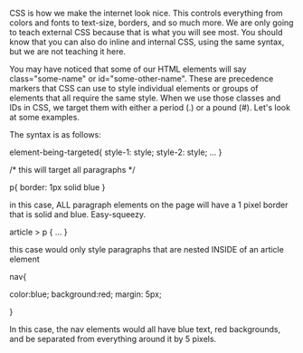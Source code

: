 CSS is how we make the internet look nice. This controls everything from colors and fonts to text-size, borders, and so much more. We are only going to teach external CSS because that is what you will see most. You should know that you can also do inline and internal CSS, using the same syntax, but we are not teaching it here. 

You may have noticed that some of our HTML elements will say class="some-name" or id="some-other-name". These are precedence markers that CSS can use to style individual elements or groups of elements that all require the same style. When we use those classes and IDs in CSS, we target them with either a period (.) or a pound (#). Let's look at some examples. 

The syntax is as follows: 

element-being-targeted{
    style-1: style;
    style-2: style;
    ...
}

/* this will target all paragraphs */

p{
    border: 1px solid blue
}

in this case, ALL paragraph elements on the page will have a 1 pixel border that is solid and blue. Easy-squeezy. 

article > p {
    ...
}

this case would only style paragraphs that are nested INSIDE of an article element

nav{

color:blue;
background:red;
margin: 5px;

}

In this case, the nav elements would all have blue text, red backgrounds, and be separated from everything around it by 5 pixels.

